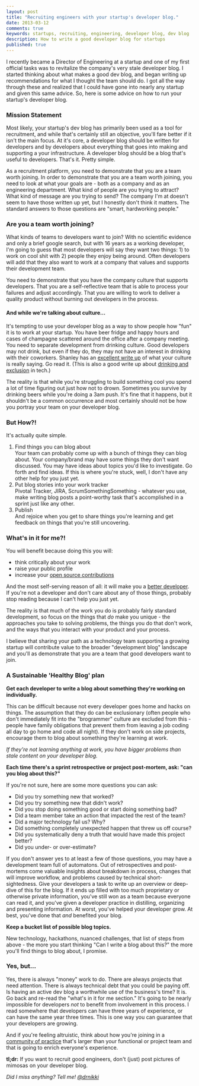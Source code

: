 ```yaml
---
layout: post
title: "Recruiting engineers with your startup's developer blog."
date: 2013-03-12
comments: true
keywords: startups, recruiting, engineering, developer blog, dev blog
description: How to write a good developer blog for startups
published: true
---
```


I recently became a Director of Engineering at a startup and one of my first official tasks was to revitalize the company's very stale developer blog.  I started thinking about what makes a good dev blog, and began writing up recommendations for what I thought the team should do.  I got all the way through these and realized that I could have gone into nearly any startup and given this same advice.  So, here is some advice on how to run your startup's developer blog.
<!-- more -->

### Mission Statement

Most likely, your startup's dev blog has primarily been used as a tool for recruitment, and while that's certainly still an objective, you'll fare better if it isn't the main focus.  At it's core, a developer blog should be written for developers and by developers about everything that goes into making and supporting a your infrastructure. A developer blog should be a blog that's useful to developers.  That's it.  Pretty simple.

As a recruitment platform, you need to demonstrate that you are a team worth joining. In order to demonstrate that you are a team worth joining, you need to look at what your goals are - both as a company and as an engineering department.  What kind of people are you trying to attract? What kind of message are you trying to send? The company I'm at doesn't seem to have those written up yet, but I honestly don't think it matters.  The standard answers to those questions are "smart, hardworking people."

### Are you a team worth joining?

What kinds of teams to developers want to join?  With no scientific evidence and only a brief google search, but with 16 years as a working developer, I'm going to guess that most developers will say they want two things: 1) to work on cool shit with 2) people they enjoy being around.  Often developers will add that they also want to work at a company that values and supports their development team.  

You need to demonstrate that you have the company culture that supports developers. That you are a self-reflective team that is able to process your failures and adjust accordingly.  That you are willing to work to deliver a quality product without burning out developers in the process.

#### And while we're talking about culture...

It's tempting to use your developer blog as a way to show people how "fun" it is to work at your startup.  You have beer fridge and happy hours and cases of champagne scattered around the office after a company meeting.  You need to separate development from drinking culture. Good developers may not drink, but even if they do, they may not have an interest in drinking with their coworkers. Shanley has an [excellent write up][] of what your culture is really saying.  Go read it.  (This is also a good write up about [drinking and exclusion][] in tech.)


The reality is that while you're struggling to build something cool you spend a lot of time figuring out just how not to drown.  Sometimes you survive by drinking beers while you're doing a 3am push.  It's fine that it happens, but it shouldn't be a common occurrence and most certainly should not be how you portray your team on your developer blog.

### But How?!

It's actually quite simple.

1. Find things you can blog about<br />
Your team can probably come up with a bunch of things they can blog about.  Your company/brand may have some things they don't want discussed.  You may have ideas about topics you'd like to investigate.  Go forth and find ideas.  If this is where you're stuck, well, I don't have any other help for you just yet.
1. Put blog stories into your work tracker <br />
Pivotal Tracker, JIRA, ScrumSomethingSomething - whatever you use, make writing blog posts a point-worthy task that's accomplished in a sprint just like any other.
1. Publish<br />
And rejoice when you get to share things you're learning and get feedback on things that you're still uncovering.

### What's in it for me?!

You will benefit because doing this you will:

- think critically about your work
- raise your public profile
- increase your [open source contributions][]

And the most self-serving reason of all: it will make you a [better developer][].  If you're not a developer and don't care about any of those things, probably stop reading because I can't help you just yet.

The reality is that much of the work you do is probably fairly standard development, so focus on the things that *do* make you unique - the approaches you take to solving problems, the things you do that don't work, and the ways that you interact with your product and your process.

I believe that sharing your path as a technology team supporting a growing startup will contribute value to the broader "development blog" landscape and you'll as demonstrate that you are a team that good developers want to join.


### A Sustainable 'Healthy Blog' plan
**Get each developer to write a blog about something they're working on individually.**

This can be difficult because not every developer goes home and hacks on things.  The assumption that they do can be exclusionary (often people
who don't immediately fit into the "brogrammer" culture are excluded from this - people have family obligations that prevent them from leaving a job coding
all day to go home and code all night). If they don't work on side projects, encourage them to blog about something they're learning at work.  

*If they're not learning anything at work, you have bigger problems than stale content on your developer blog.*


**Each time there's a sprint retrospective or project post-mortem, ask: "can you blog about this?"**

If you're not sure, here are some more questions you can ask:

- Did you try something new that worked?
- Did you try something new that didn't work?
- Did you stop doing something good or start doing something bad?
- Did a team member take an action that impacted the rest of the team?
- Did a major technology fail us? Why?
- Did something completely unexpected happen that threw us off course?
- Did you systematically deny a truth that would have made this project better?
- Did you under- or over-estimate?

If you don't answer yes to at least a few of those questions, you may have a development team full of automatons.  Out of retrospectives and post-mortems come valuable insights about breakdown in process, changes that will improve workflow, and problems caused by technical short-sightedness.  Give your developers a task to write up an overview or deep-dive of this for the blog.  If it ends up filled with too much proprietary or otherwise private information, you've still won as a team because everyone can read it, and you've given a developer practice in distilling, organizing and presenting information.  At worst, you've helped your developer grow. At best, you've done that *and* benefited your blog.

**Keep a bucket list of possible blog topics.**

New technology, hackathons, nuanced challenges, that list of steps from above - the more you start thinking "Can I write a blog about this?" the more you'll find things to blog about, I promise.

### Yes, but...

Yes, there is always "money" work to do. There are always projects that need attention. There is always technical debt that you could be paying off. Is having an active dev blog a worthwhile use of the business's time?  It is.  Go back and re-read the "what's in it for me section."  It's going to be nearly impossible for developers *not* to benefit from involvement in this process. I read somewhere that developers can have three years of experience, or can have the same year three times.  This is one way you can guarantee that your developers are growing.  

And if you're feeling altruistic, think about how you're joining in a [community of practice][] that's larger than your functional or project team and that is going to enrich everyone's experience.


**tl;dr:** If you want to recruit good engineers, don't (just) post pictures of mimosas on your developer blog.


*Did I miss anything?  Tell me! [@drnikki][]*



[@drnikki]: http://twitter.com/drnikki
[excellent write up]: http://blog.prettylittlestatemachine.com/blog/2013/02/20/what-your-culture-really-says/
[better developer]: http://stackoverflow.com/questions/99460/does-writing-and-speaking-on-software-make-you-a-better-programmer
[open source contributions]: http://news.ycombinator.com/item?id=5338719
[community of practice]: http://en.wikipedia.org/wiki/Community_of_practice
[drinking and exclusion]: http://ryanfunduk.com/culture-of-exclusion/
